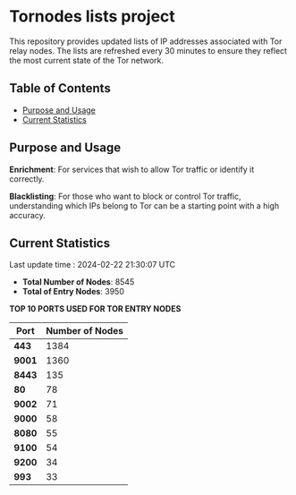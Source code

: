 # Tornodes lists project

This repository provides updated lists of IP addresses associated with Tor relay nodes. The lists are refreshed every 30 minutes to ensure they reflect the most current state of the Tor network.

## Table of Contents

- [Purpose and Usage](#purpose-and-usage)
- [Current Statistics](#current-statistics)


## Purpose and Usage

**Enrichment**: For services that wish to allow Tor traffic or identify it correctly.

**Blacklisting**: For those who want to block or control Tor traffic, understanding which IPs belong to Tor can be a starting point with a high accuracy.

## Current Statistics

Last update time : 2024-02-22 21:30:07 UTC

- **Total Number of Nodes**: 8545
- **Total of Entry Nodes**: 3950

**TOP 10 PORTS USED FOR TOR ENTRY NODES**

| **Port** | **Number of Nodes** |
|------|-----------------|
| **443**   | 1384  |
| **9001**   | 1360  |
| **8443**   | 135  |
| **80**   | 78  |
| **9002**   | 71  |
| **9000**   | 58  |
| **8080**   | 55  |
| **9100**   | 54  |
| **9200**   | 34  |
| **993**   | 33  |

